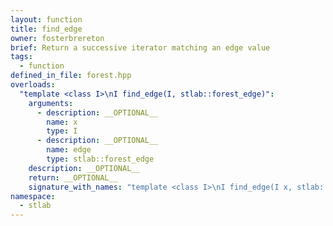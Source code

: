 ```yaml
---
layout: function
title: find_edge
owner: fosterbrereton
brief: Return a successive iterator matching an edge value
tags:
  - function
defined_in_file: forest.hpp
overloads:
  "template <class I>\nI find_edge(I, stlab::forest_edge)":
    arguments:
      - description: __OPTIONAL__
        name: x
        type: I
      - description: __OPTIONAL__
        name: edge
        type: stlab::forest_edge
    description: __OPTIONAL__
    return: __OPTIONAL__
    signature_with_names: "template <class I>\nI find_edge(I x, stlab::forest_edge edge)"
namespace:
  - stlab
---
```


